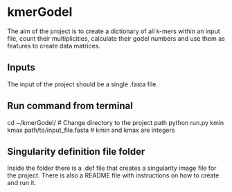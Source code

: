 # kmerGodel
The aim of the project is to create a dictionary of all k-mers within an input file, count their multiplicities, calculate their godel numbers and use them as features to create data matrices.

## Inputs
The input of the project should be a single .fasta file.

## Run command from terminal
cd ~/kmerGodel/                                         # Change directory to the project path
python run.py kmin kmax path/to/input_file.fasta        # kmin and kmax are integers

## Singularity definition file folder
Inside the folder there is a .def file that creates a singularity image file for the project.
There is also a README file with instructions on how to create and run it.
